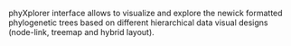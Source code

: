 phyXplorer interface allows to visualize and explore the newick formatted phylogenetic trees based on different hierarchical data visual designs (node-link, treemap and hybrid layout).

